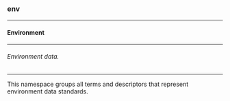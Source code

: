 ### env



------
#### Environment



------
###### Environment data.



------
This namespace groups all terms and descriptors that represent environment data standards.